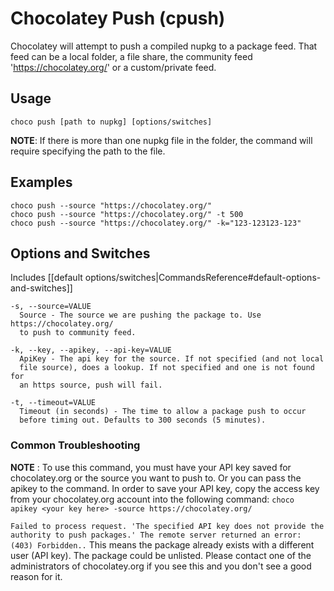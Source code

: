 # Chocolatey Push (cpush)
Chocolatey will attempt to push a compiled nupkg to a package feed.
 That feed can be a local folder, a file share, the community feed
 'https://chocolatey.org/' or a custom/private feed.

## Usage

    choco push [path to nupkg] [options/switches]

**NOTE**: If there is more than one nupkg file in the folder, the command
 will require specifying the path to the file.

## Examples

    choco push --source "https://chocolatey.org/"
    choco push --source "https://chocolatey.org/" -t 500
    choco push --source "https://chocolatey.org/" -k="123-123123-123"

## Options and Switches

Includes [[default options/switches|CommandsReference#default-options-and-switches]]

```
-s, --source=VALUE
  Source - The source we are pushing the package to. Use https://chocolatey.org/
  to push to community feed.

-k, --key, --apikey, --api-key=VALUE
  ApiKey - The api key for the source. If not specified (and not local
  file source), does a lookup. If not specified and one is not found for
  an https source, push will fail.

-t, --timeout=VALUE
  Timeout (in seconds) - The time to allow a package push to occur
  before timing out. Defaults to 300 seconds (5 minutes).
```

### Common Troubleshooting

**NOTE** : To use this command, you must have your API key saved for
chocolatey.org or the source you want to push to. Or you can pass the apikey to
the command.
In order to save your API key, copy the access key from your chocolatey.org account into the following command:
`choco apikey <your key here> -source https://chocolatey.org/`

`Failed to process request. 'The specified API key does not provide the authority to push packages.'
  The remote server returned an error: (403) Forbidden..`
This means the package already exists with a different user (API key).  The package could be unlisted. Please contact one of the administrators of chocolatey.org if you see this and you don't see a good reason for it.
